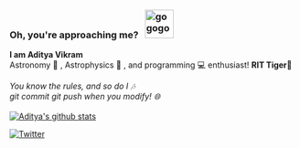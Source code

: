 <h3>Oh, you're approaching me? &nbsp; <img src="https://vignette2.wikia.nocookie.net/siivagunner/images/f/fb/JoJo_Menacing.png/revision/latest?cb=20170418122419" height=50 width=50 alt="gogogo"/></h3>
<b>I am Aditya Vikram</b><br>
Astronomy 🚀 , Astrophysics 🌌 , and programming 💻 enthusiast!
<b>RIT Tiger🐯</b><br>

<i>You know the rules, and so do I 🎶<br>
git commit git push when you modify! 🌐</i><br><br>
[![Aditya's github stats](https://github-readme-stats.vercel.app/api?username=at-adityavikram&show_icons=true&hide_border=true&theme=github_dark)](https://github.com/at-adityavikram/github-readme-stats)<br>

[![Twitter](https://img.shields.io/twitter/follow/lunarconsumer?color=blue&style=for-the-badge&logo=twitter&logoColor=white)](https://twitter.com/lunarconsumer)
